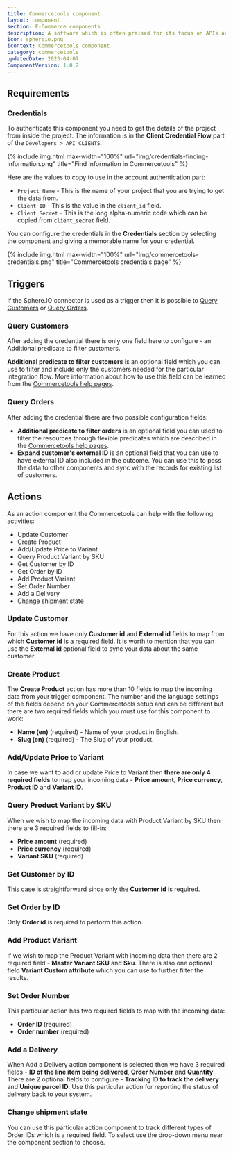 ```yaml
---
title: Commercetools component
layout: component
section: E-Commerce components
description: A software which is often praised for its focus on APIs and extensive API documentation.
icon: sphereio.png
icontext: Commercetools component
category: commercetools
updatedDate: 2023-04-07
ComponentVersion: 1.0.2
---
```


## Requirements

### Credentials

To authenticate this component you need to get the details of the project from
inside the project. The information is in the **Client Credential Flow** part of
the `Developers > API CLIENTS`.

{% include img.html max-width="100%" url="img/credentials-finding-information.png" title="Find information in Commercetools" %}

Here are the values to copy to use in the account authentication part:

*   `Project Name` - This is the name of your project that you are trying to get the data from.
*   `Client ID` -  This is the value in the `client_id` field.
*   `Client Secret` - This is the long alpha-numeric code which can be copied from `client_secret` field.

You can configure the credentials in the **Credentials** section by selecting the
component and giving a memorable name for your credential.

{% include img.html max-width="100%" url="img/commercetools-credentials.png" title="Commercetools credentials page" %}

## Triggers

If the Sphere.IO connector is used as a trigger then it is possible to
[Query Customers](#query-customers) or [Query Orders](#query-orders).

### Query Customers

After adding the credential there is only one field here to configure - an
Additional predicate to filter customers.

**Additional predicate to filter customers** is an optional field which you can
use to filter and include only the customers needed for the particular integration
flow. More information about how to use this field can be learned from the
[Commercetools help pages](https://docs.commercetools.com/api/predicates/query).

### Query Orders

After adding the credential there are two possible configuration fields:

*   **Additional predicate to filter orders** is an optional field you can used to filter the resources through flexible predicates which are described in the [Commercetools help pages](https://docs.commercetools.com/api/predicates/query).
*   **Expand customer's external ID** is an optional field that you can use to have external ID also included in the outcome. You can use this to pass the data to other components and sync with the records for existing list of customers.

## Actions

As an action component the Commercetools can help with the following activities:

*   Update Customer
*   Create Product
*   Add/Update Price to Variant
*   Query Product Variant by SKU
*   Get Customer by ID
*   Get Order by ID
*   Add Product Variant
*   Set Order Number
*   Add a Delivery
*   Change shipment state

### Update Customer

For this action we have only **Customer id** and **External id** fields to map from
which **Customer id** is a required field. It is worth to mention that you can
use the **External id** optional field to sync your data about the same customer.


### Create Product

The **Create Product** action has more than 10 fields to map the incoming data
from your trigger component. The number and the language settings of the fields
depend on your Commercetools setup and can be different but there are two
required fields which you must use for this component to work:

*   **Name (en)** (required) - Name of your product in English.
*   **Slug (en)** (required) - The Slug of your product.

### Add/Update Price to Variant

In case we want to add or update Price to Variant then **there are only 4 required fields**
to map your incoming data - **Price amount**, **Price currency**, **Product ID** and **Variant ID**.

### Query Product Variant by SKU

When we wish to map the incoming data with Product Variant by SKU then there are
3 required fields to fill-in:

*   **Price amount** (required)
*   **Price currency** (required)
*   **Variant SKU** (required)


### Get Customer by ID

This case is straightforward since only the **Customer id** is required.

### Get Order by ID

Only **Order id** is required to perform this action.

### Add Product Variant

If we wish to map the Product Variant with incoming data then there are 2 required
field - **Master Variant SKU** and **Sku**. There is also one optional field
**Variant Custom attribute** which you can use to further filter the results.

### Set Order Number

This particular action has two required fields to map with the incoming data:

*   **Order ID** (required)
*   **Order number** (required)

### Add a Delivery

When Add a Delivery action component is selected then we have 3 required fields -
**ID of the line item being delivered**, **Order Number** and **Quantity**. There
are 2 optional fields to configure - **Tracking ID to track the delivery** and
**Unique parcel ID**. Use this particular action for reporting the status of
delivery back to your system.

### Change shipment state

You can use this particular action component to track different types of Order IDs
which is a required field. To select use the drop-down menu near the component
section to choose.
